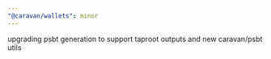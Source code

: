 ```yaml
---
"@caravan/wallets": minor
---
```


upgrading psbt generation to support taproot outputs and new caravan/psbt utils

